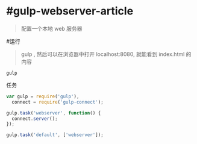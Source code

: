 #gulp-webserver-article
======================
>配置一个本地 web 服务器

#运行
> gulp , 然后可以在浏览器中打开 localhost:8080, 就能看到 index.html 的内容
```
gulp

```

任务
```js
var gulp = require('gulp'),
  connect = require('gulp-connect');

gulp.task('webserver', function() {
  connect.server();
});

gulp.task('default', ['webserver']);

```